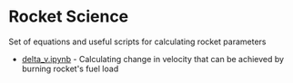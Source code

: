 # Rocket Science

Set of equations and useful scripts for calculating rocket parameters

- [delta_v.ipynb](./delta_v.ipynb) - Calculating change in velocity that can be achieved by burning rocket's fuel load
